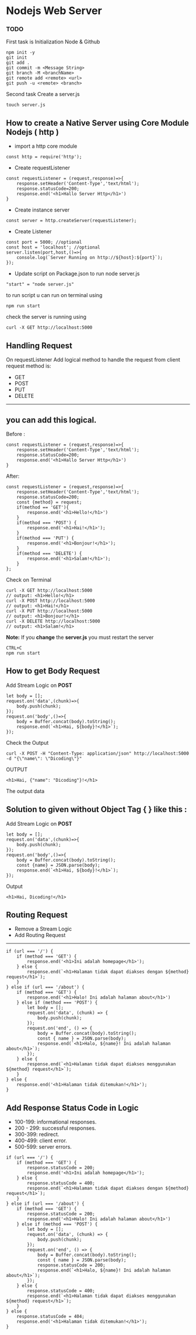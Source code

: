 # Nodejs Web Server

### TODO
First task is Initialization Node & Github
```
npm init -y
git init
git add .
git commit -m <Message String>
git branch -M <branchName>
git remote add <remote> <url>
git push -u <remote> <branch>
```
Second task Create a server.js
```
touch server.js
```
How to create a Native Server using **Core Module** Nodejs **( http )**
--
-   import a http core module  
```
const http = require('http');
```
-   Create requestListener
```
const requestListener = (request,response)=>{
    response.setHeader('Content-Type','text/html');
    response.statusCode=200;
    response.end('<h1>Hallo Server Http</h1>')
}
```
-   Create instance server
```
const server = http.createServer(requestListener);
```
-   Create Listener
```
const port = 5000; //optional
const host = 'localhost'; //optional
server.listen(port,host,()=>{
    console.log(`Server Running on http://${host}:${port}`);
});
```
-   Update script on Package.json to run node server.js
```
"start" = "node server.js"
```
to run script u can run on terminal 
using
```
npm run start
```
check the server is running using
```
curl -X GET http://localhost:5000
```
Handling Request
--
On requestListener Add logical method to handle the request from client
request method is:
-   GET
-   POST
-   PUT
-   DELETE
---
you can add this logical.
---
Before :
```
const requestListener = (request,response)=>{
    response.setHeader('Content-Type','text/html');
    response.statusCode=200;
    response.end('<h1>Hallo Server Http</h1>')
}
```
After:
```
const requestListener = (request,response)=>{
    response.setHeader('Content-Type','text/html');
    response.statusCode=200;
    const {method} = request;
    if(method == 'GET'){
        response.end('<h1>Hello!</h1>')
    }
    if(method === 'POST') {
        response.end('<h1>Hai!</h1>');
    }
    if(method === 'PUT') {
        response.end('<h1>Bonjour!</h1>');
    }
    if(method === 'DELETE') {
        response.end('<h1>Salam!</h1>');
    }
};
```
Check on Terminal
```
curl -X GET http://localhost:5000
// output: <h1>Hello!</h1>
curl -X POST http://localhost:5000
// output: <h1>Hai!</h1>
curl -X PUT http://localhost:5000
// output: <h1>Bonjour!</h1>
curl -X DELETE http://localhost:5000
// output: <h1>Salam!</h1>
```
**Note:** If you **change** the **server.js** you must restart the server
```
CTRL+C 
npm run start
```
**How to get Body Request**
--
Add Stream Logic on **POST**
```
let body = [];
request.on('data',(chunk)=>{
    body.push(chunk);
});
request.on('body',()=>{
    body = Buffer.concat(body).toString();
    response.end(`<h1>Hai, ${body}!</h1>`);
});
```
Check the Output
```
curl -X POST -H "Content-Type: application/json" http://localhost:5000 -d "{\"name\": \"Dicoding\"}"
```
OUTPUT
```
<h1>Hai, {"name": "Dicoding"}!</h1>
```
The output data 

Solution to given without Object Tag { } like this :
---
Add Stream Logic on **POST**
```
let body = [];
request.on('data',(chunk)=>{
    body.push(chunk);
});
request.on('body',()=>{
    body = Buffer.concat(body).toString();
    const {name} = JSON.parse(body);
    response.end(`<h1>Hai, ${body}!</h1>`);
});
```
Output
```
<h1>Hai, Dicoding!</h1>
```
Routing Request
--
-   Remove a Stream Logic
-   Add Routing Request
---
```
if (url === '/') {
    if (method === 'GET') {
        response.end('<h1>Ini adalah homepage</h1>');
    } else {
        response.end(`<h1>Halaman tidak dapat diakses dengan ${method} request</h1>`);
    }
} else if (url === '/about') {
    if (method === 'GET') {
        response.end('<h1>Halo! Ini adalah halaman about</h1>')
    } else if (method === 'POST') {
        let body = [];
        request.on('data', (chunk) => {
            body.push(chunk);
        });
        request.on('end', () => {
            body = Buffer.concat(body).toString();
            const { name } = JSON.parse(body);
            response.end(`<h1>Halo, ${name}! Ini adalah halaman about</h1>`);
        });
    } else {
        response.end(`<h1>Halaman tidak dapat diakses menggunakan ${method} request</h1>`);
    }
} else {
    response.end('<h1>Halaman tidak ditemukan!</h1>');
}
```
Add Response Status Code in Logic
--
-   100-199: informational responses.
-   200 - 299: successful responses.
-   300-399: redirect.
-   400-499: client error.
-   500-599: server errors.
```
if (url === '/') {
    if (method === 'GET') {
        response.statusCode = 200;
        response.end('<h1>Ini adalah homepage</h1>');
    } else {
        response.statusCode = 400;
        response.end(`<h1>Halaman tidak dapat diakses dengan ${method} request</h1>`);
    }
} else if (url === '/about') {
    if (method === 'GET') {
        response.statusCode = 200;
        response.end('<h1>Halo! Ini adalah halaman about</h1>')
    } else if (method === 'POST') {
        let body = [];
        request.on('data', (chunk) => {
            body.push(chunk);
        });
        request.on('end', () => {
            body = Buffer.concat(body).toString();
            const { name } = JSON.parse(body);
            response.statusCode = 200;
            response.end(`<h1>Halo, ${name}! Ini adalah halaman about</h1>`);
        });
    } else {
        response.statusCode = 400;
        response.end(`<h1>Halaman tidak dapat diakses menggunakan ${method} request</h1>`);
    }
} else {
    response.statusCode = 404;
    response.end('<h1>Halaman tidak ditemukan!</h1>');
}
```